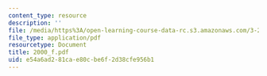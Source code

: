 ```yaml
---
content_type: resource
description: ''
file: /media/https%3A/open-learning-course-data-rc.s3.amazonaws.com/3-20-materials-at-equilibrium-sma-5111-fall-2003/e54a6ad281cae80cbe6f2d38cfe956b1_2000_f.pdf
file_type: application/pdf
resourcetype: Document
title: 2000_f.pdf
uid: e54a6ad2-81ca-e80c-be6f-2d38cfe956b1
---
```


